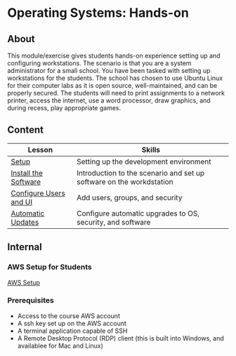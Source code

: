 <h1>
  <span class="prefix"></span>
  <span class="headline">Operating Systems: Hands-on</span>
</h1>

## About

This module/exercise gives students hands-on experience setting up and configuring workstations. The scenario is that you are a system administrator for a small school. You have been tasked with setting up workstations for the students. The school has chosen to use Ubuntu Linux for their computer labs as it is open source, well-maintained, and can be properly secured. The students will need to print assignments to a network printer, access the internet, use a word processor, draw graphics, and during recess, play appropriate games.

## Content

| Lesson                                                                                     | Skills                                                                               |
| ------------------------------------------------------------------------------------------ | ------------------------------------------------------------------------------------ |
| [Setup](./setup/README.md)                                                                 | Setting up the development environment                                               |
| [Install the Software](./install-the-software/README.md)                                   | Introduction to the scenario and set up software on the workdstation                           |
| [Configure Users and UI](./setup-users-and-security/README.md)                             | Add users, groups, and security                                |
| [Automatic Updates](./set-aut-update/README.md)                                            | Configure automatic upgrades to OS, security, and software                               |
<!-- ## References

📖 [Reference Materials](./references/README.md) -->

## Internal

### AWS Setup for Students

[AWS Setup](./aws-setup/README.md)

### Prerequisites

- Access to the course AWS account
- A ssh key set up on the AWS account
- A terminal application capable of SSH
- A Remote Desktop Protocol (RDP) client (this is built into Windows, and availablee for Mac and Linux)

